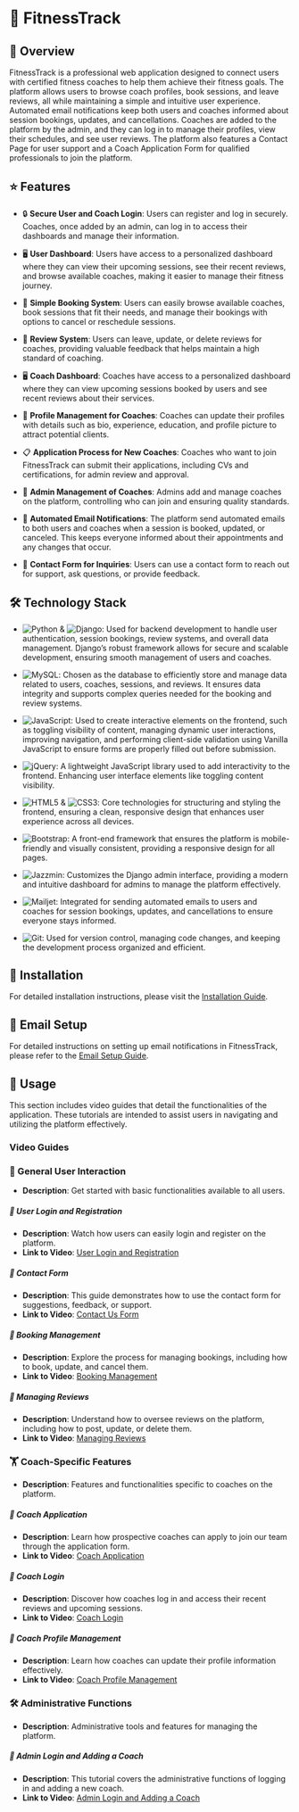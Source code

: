# :muscle: FitnessTrack

## :mag_right: Overview 
FitnessTrack is a professional web application designed to connect users with certified fitness coaches to help them achieve their fitness goals. The platform allows users to browse coach profiles, book sessions, and leave reviews, all while maintaining a simple and intuitive user experience. Automated email notifications keep both users and coaches informed about session bookings, updates, and cancellations. Coaches are added to the platform by the admin, and they can log in to manage their profiles, view their schedules, and see user reviews. The platform also features a Contact Page for user support and a Coach Application Form for qualified professionals to join the platform.

## :star: Features

-  :lock: **Secure User and Coach Login**: Users can register and log in securely. Coaches, once added by an admin, can log in to access their dashboards and manage their information.

- :desktop_computer: **User Dashboard**: Users have access to a personalized dashboard where they can view their upcoming sessions, see their recent reviews, and browse available coaches, making it easier to manage their fitness journey.

- :calendar: **Simple Booking System**: Users can easily browse available coaches, book sessions that fit their needs, and manage their bookings with options to cancel or reschedule sessions.

- :pencil: **Review System**: Users can leave, update, or delete reviews for coaches, providing valuable feedback that helps maintain a high standard of coaching.

- :desktop_computer: **Coach Dashboard**: Coaches have access to a personalized dashboard where they can view upcoming sessions booked by users and see recent reviews about their services.

- :bust_in_silhouette: **Profile Management for Coaches**: Coaches can update their profiles with details such as bio, experience, education, and profile picture to attract potential clients.

- :clipboard: **Application Process for New Coaches**: Coaches who want to join FitnessTrack can submit their applications, including CVs and certifications, for admin review and approval.

- :key: **Admin Management of Coaches**: Admins add and manage coaches on the platform, controlling who can join and ensuring quality standards.

- :email: **Automated Email Notifications**: The platform send automated emails to both users and coaches when a session is booked, updated, or canceled. This keeps everyone informed about their appointments and any changes that occur.

- :envelope_with_arrow: **Contact Form for Inquiries**: Users can use a contact form to reach out for support, ask questions, or provide feedback.

## :hammer_and_wrench: Technology Stack

- ![Python](https://img.shields.io/badge/Python-3776AB?style=for-the-badge&logo=python&logoColor=FFD43B) & ![Django](https://img.shields.io/badge/Django-092E20?style=for-the-badge&logo=django&logoColor=white): Used for backend development to handle user authentication, session bookings, review systems, and overall data management. Django’s robust framework allows for secure and scalable development, ensuring smooth management of users and coaches.

- ![MySQL](https://img.shields.io/badge/MySQL-4479A1?style=for-the-badge&logo=mysql&logoColor=white): Chosen as the database to efficiently store and manage data related to users, coaches, sessions, and reviews. It ensures data integrity and supports complex queries needed for the booking and review systems.

- ![JavaScript](https://img.shields.io/badge/JavaScript-F7DF1E?style=for-the-badge&logo=javascript&logoColor=black): Used to create interactive elements on the frontend, such as toggling visibility of content, managing dynamic user interactions, improving navigation, and performing client-side validation using Vanilla JavaScript to ensure forms are properly filled out before submission.

-  ![jQuery](https://img.shields.io/badge/jQuery-0769AD?style=for-the-badge&logo=jquery&logoColor=white): A lightweight JavaScript library used to add interactivity to the frontend. Enhancing user interface elements like toggling content visibility.

- ![HTML5](https://img.shields.io/badge/HTML5-E34F26?style=for-the-badge&logo=html5&logoColor=white) & ![CSS3](https://img.shields.io/badge/CSS3-1572B6?style=for-the-badge&logo=css3&logoColor=white): Core technologies for structuring and styling the frontend, ensuring a clean, responsive design that enhances user experience across all devices.

- ![Bootstrap](https://img.shields.io/badge/Bootstrap-7952B3?style=for-the-badge&logo=bootstrap&logoColor=white): A front-end framework that ensures the platform is mobile-friendly and visually consistent, providing a responsive design for all pages.

- ![Jazzmin](https://img.shields.io/badge/Jazzmin-FF69B4?style=for-the-badge&logo=django&logoColor=white): Customizes the Django admin interface, providing a modern and intuitive dashboard for admins to manage the platform effectively.

- ![Mailjet](https://img.shields.io/badge/Mailjet-FF6F61?style=for-the-badge&logo=mailjet&logoColor=white): Integrated for sending automated emails to users and coaches for session bookings, updates, and cancellations to ensure everyone stays informed.

- ![Git](https://img.shields.io/badge/Git-F05032?style=for-the-badge&logo=git&logoColor=white): Used for version control, managing code changes, and keeping the development process organized and efficient.

## :wrench: Installation

For detailed installation instructions, please visit the [Installation Guide](https://github.com/Izzeddin-Samara/Fitness_Track/wiki/Installation-Guide-for-FitnessTrack).

## 📧 Email Setup

For detailed instructions on setting up email notifications in FitnessTrack, please refer to the [Email Setup Guide](https://github.com/Izzeddin-Samara/Fitness_Track/wiki/Email-Setup-for-FitnessTrack).

## 📘 Usage

This section includes video guides that detail the functionalities of the application. These tutorials are intended to assist users in navigating and utilizing the platform effectively.

### Video Guides

### 🧍 General User Interaction
- **Description**: Get started with basic functionalities available to all users.
##### 🎥 User Login and Registration
- **Description**: Watch how users can easily login and register on the platform.
- **Link to Video**: [User Login and Registration](https://drive.google.com/file/d/1mP8i_xBf8x3296GwS7nz18Se31KoJ7W5/view?usp=sharing)

##### 🎥 Contact Form
- **Description**: This guide demonstrates how to use the contact form for suggestions, feedback, or support.
- **Link to Video**: [Contact Us Form](https://drive.google.com/file/d/14hkvlAU3IW6Bvndmv3xfXCtX6_ZicMAJ/view?usp=sharing)

##### 🎥 Booking Management
- **Description**: Explore the process for managing bookings, including how to book, update, and cancel them.
- **Link to Video**: [Booking Management](https://drive.google.com/file/d/1sg0IgHLmc2UcHfsAdbski-luQkJJu_nh/view?usp=sharing)

##### 🎥 Managing Reviews
- **Description**: Understand how to oversee reviews on the platform, including how to post, update, or delete them.
- **Link to Video**: [Managing Reviews](https://drive.google.com/file/d/1DNmiO_YIL0DCJlTfJJKnB0NQhmBe-4Zb/view?usp=sharing)

### 🏋️ Coach-Specific Features
- **Description**: Features and functionalities specific to coaches on the platform.
##### 🎥 Coach Application
- **Description**: Learn how prospective coaches can apply to join our team through the application form.
- **Link to Video**: [Coach Application](https://drive.google.com/file/d/1qAY6GpZfB-8Wj8S3PC2vj0xWxjvMLPaz/view?usp=sharing)

##### 🎥 Coach Login
- **Description**: Discover how coaches log in and access their recent reviews and upcoming sessions.
- **Link to Video**: [Coach Login](https://drive.google.com/file/d/1irLxebJy5McTS670IR_vq2ZLfX1DJlic/view?usp=sharing)

##### 🎥 Coach Profile Management
- **Description**: Learn how coaches can update their profile information effectively.
- **Link to Video**: [Coach Profile Management](https://drive.google.com/file/d/1nZJO9wsUx_ISMgdaiyylSs28uQ2jiX8a/view?usp=sharing)

### 🛠️ Administrative Functions
- **Description**: Administrative tools and features for managing the platform.
##### 🎥 Admin Login and Adding a Coach
- **Description**: This tutorial covers the administrative functions of logging in and adding a new coach.
- **Link to Video**: [Admin Login and Adding a Coach](https://drive.google.com/file/d/1hDNXGYA8OKeqjJcpK1TxZUvsaoTzEe6K/view?usp=sharing)



